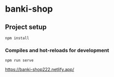 # banki-shop

## Project setup
```
npm install
```

### Compiles and hot-reloads for development
```
npm run serve
```
https://banki-shop222.netlify.app/
